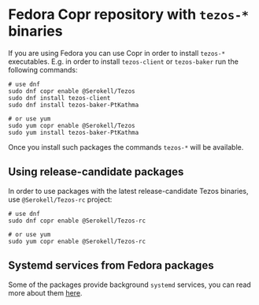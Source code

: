<!--
   - SPDX-FileCopyrightText: 2021 Oxhead Alpha
   - SPDX-License-Identifier: LicenseRef-MIT-OA
   -->
# Fedora Copr repository with `tezos-*` binaries

If you are using Fedora you can use Copr in order to install `tezos-*`
executables.
E.g. in order to install `tezos-client` or `tezos-baker` run the following commands:
```
# use dnf
sudo dnf copr enable @Serokell/Tezos
sudo dnf install tezos-client
sudo dnf install tezos-baker-PtKathma

# or use yum
sudo yum copr enable @Serokell/Tezos
sudo yum install tezos-baker-PtKathma
```
Once you install such packages the commands `tezos-*` will be available.

## Using release-candidate packages

In order to use packages with the latest release-candidate Tezos binaries,
use `@Serokell/Tezos-rc` project:
```
# use dnf
sudo dnf copr enable @Serokell/Tezos-rc

# or use yum
sudo yum copr enable @Serokell/Tezos-rc
```

## Systemd services from Fedora packages

Some of the packages provide background `systemd` services, you can read more about them
[here](../systemd.md#ubuntu-and-fedora).
